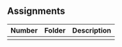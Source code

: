 
## Assignments

| Number | Folder | Description |
| :----: | ------ | ----------- |
|        |        |             |
